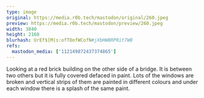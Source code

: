 ```yaml
---
type: image
original: https://media.r0b.tech/mastodon/original/260.jpeg
preview: https://media.r0b.tech/mastodon/preview/260.jpeg
width: 3840
height: 2160
blurhash: UrEf$[M|s:ofTOofWCofN#jXbHWBRPRit7WB
refs:
  mastodon_media: ['112149872437374865']
---
```


Looking at a red brick building on the other side of a bridge. It is between two others but it is fully covered defaced in paint. Lots of the windows are broken and vertical strips of them are painted in different colours and under each window there is a splash of the same paint. 
